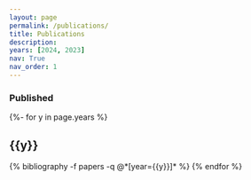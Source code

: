 ```yaml
---
layout: page
permalink: /publications/
title: Publications
description: 
years: [2024, 2023]
nav: True
nav_order: 1
---
```

<!-- _pages/publications.md -->
<div class="publications">

<!-- <h3>Submitted</h3>
<h2 class="year">{{y}}</h2>
  <br>
  {% bibliography -f papers_submitted %}

<br> -->

<h3>Published</h3>
{%- for y in page.years %}
  <h2 class="year">{{y}}</h2>
  {% bibliography -f papers -q @*[year={{y}}]* %}
{% endfor %}

</div>